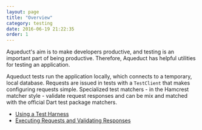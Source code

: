 ```yaml
---
layout: page
title: "Overview"
category: testing
date: 2016-06-19 21:22:35
order: 1
---
```


Aqueduct's aim is to make developers productive, and testing is an important part of being productive. Therefore, Aqueduct has helpful utilities for testing an application.

Aqueduct tests run the application locally, which connects to a temporary, local database. Requests are issued in tests with a `TestClient` that makes configuring requests simple. Specialized test matchers - in the Hamcrest matcher style - validate request responses and can be mix and matched with the official Dart test package matchers.

- [Using a Test Harness](harness.html)
- [Executing Requests and Validating Responses](test_client.html)
